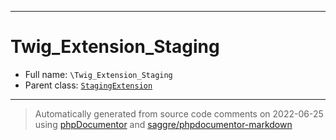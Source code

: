 ***

# Twig_Extension_Staging

* Full name: `\Twig_Extension_Staging`
* Parent class: [`StagingExtension`](./Twig/Extension/StagingExtension.md)

***
> Automatically generated from source code comments on 2022-06-25 using [phpDocumentor](http://www.phpdoc.org/) and [saggre/phpdocumentor-markdown](https://github.com/Saggre/phpDocumentor-markdown)
